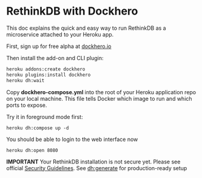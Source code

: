 RethinkDB with Dockhero
========================

This doc explains the quick and easy way to run RethinkDB as a microservice attached to your Heroku app.

First, sign up for free alpha at [dockhero.io](https://dockhero.io/)

Then install the add-on and CLI plugin:

```bash
heroku addons:create dockhero
heroku plugins:install dockhero
heroku dh:wait
```

Copy **dockhero-compose.yml** into the root of your Heroku application repo on your local machine. 
This file tells Docker which image to run and which ports to expose.

Try it in foreground mode first:

```
heroku dh:compose up -d
```

You should be able to login to the web interface now

```
heroku dh:open 8080
```

**IMPORTANT** Your RethinkDB installation is not secure yet. 
Please see official [Security Guidelines](https://www.rethinkdb.com/docs/security/).
See [dh:generate](https://github.com/dockhero/generators) for production-ready setup 
